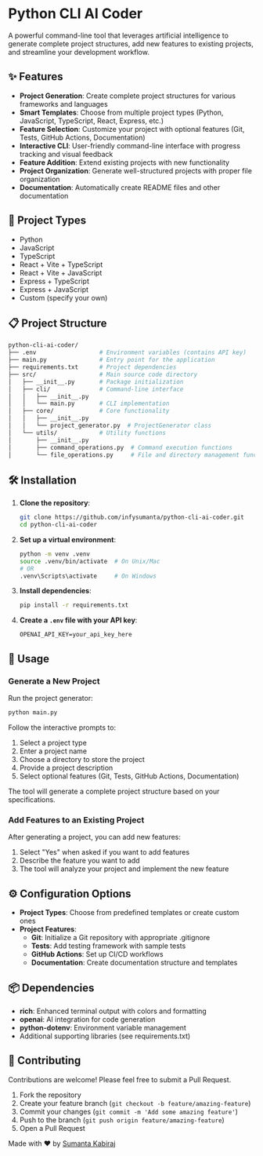 # Python CLI AI Coder

A powerful command-line tool that leverages artificial intelligence to generate complete project structures, add new features to existing projects, and streamline your development workflow.

## ✨ Features

- **Project Generation**: Create complete project structures for various frameworks and languages
- **Smart Templates**: Choose from multiple project types (Python, JavaScript, TypeScript, React, Express, etc.)
- **Feature Selection**: Customize your project with optional features (Git, Tests, GitHub Actions, Documentation)
- **Interactive CLI**: User-friendly command-line interface with progress tracking and visual feedback
- **Feature Addition**: Extend existing projects with new functionality
- **Project Organization**: Generate well-structured projects with proper file organization
- **Documentation**: Automatically create README files and other documentation

## 🚀 Project Types

- Python
- JavaScript
- TypeScript
- React + Vite + TypeScript
- React + Vite + JavaScript
- Express + TypeScript
- Express + JavaScript
- Custom (specify your own)

## 📋 Project Structure

```bash
python-cli-ai-coder/
├── .env                  # Environment variables (contains API key)
├── main.py               # Entry point for the application
├── requirements.txt      # Project dependencies
├── src/                  # Main source code directory
│   ├── __init__.py       # Package initialization
│   ├── cli/              # Command-line interface
│   │   ├── __init__.py
│   │   └── main.py       # CLI implementation
│   ├── core/             # Core functionality
│   │   ├── __init__.py
│   │   └── project_generator.py  # ProjectGenerator class
│   └── utils/            # Utility functions
│       ├── __init__.py
│       ├── command_operations.py  # Command execution functions
│       └── file_operations.py     # File and directory management functions
```

## 🛠️ Installation

1. **Clone the repository**:

   ```bash
   git clone https://github.com/infysumanta/python-cli-ai-coder.git
   cd python-cli-ai-coder
   ```

2. **Set up a virtual environment**:

   ```bash
   python -m venv .venv
   source .venv/bin/activate  # On Unix/Mac
   # OR
   .venv\Scripts\activate     # On Windows
   ```

3. **Install dependencies**:

   ```bash
   pip install -r requirements.txt
   ```

4. **Create a `.env` file with your API key**:

   ```env
   OPENAI_API_KEY=your_api_key_here
   ```

## 📖 Usage

### Generate a New Project

Run the project generator:

```bash
python main.py
```

Follow the interactive prompts to:

1. Select a project type
2. Enter a project name
3. Choose a directory to store the project
4. Provide a project description
5. Select optional features (Git, Tests, GitHub Actions, Documentation)

The tool will generate a complete project structure based on your specifications.

### Add Features to an Existing Project

After generating a project, you can add new features:

1. Select "Yes" when asked if you want to add features
2. Describe the feature you want to add
3. The tool will analyze your project and implement the new feature

## ⚙️ Configuration Options

- **Project Types**: Choose from predefined templates or create custom ones
- **Project Features**:
  - **Git**: Initialize a Git repository with appropriate .gitignore
  - **Tests**: Add testing framework with sample tests
  - **GitHub Actions**: Set up CI/CD workflows
  - **Documentation**: Create documentation structure and templates

## 📦 Dependencies

- **rich**: Enhanced terminal output with colors and formatting
- **openai**: AI integration for code generation
- **python-dotenv**: Environment variable management
- Additional supporting libraries (see requirements.txt)

## 🤝 Contributing

Contributions are welcome! Please feel free to submit a Pull Request.

1. Fork the repository
2. Create your feature branch (`git checkout -b feature/amazing-feature`)
3. Commit your changes (`git commit -m 'Add some amazing feature'`)
4. Push to the branch (`git push origin feature/amazing-feature`)
5. Open a Pull Request

Made with ❤️ by [Sumanta Kabiraj](https://github.com/infysumanta)
